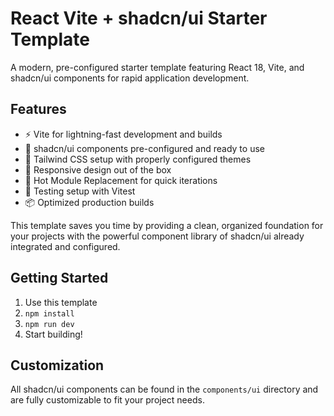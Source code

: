 # React Vite + shadcn/ui Starter Template

A modern, pre-configured starter template featuring React 18, Vite, and shadcn/ui components for rapid application development.

## Features
- ⚡️ Vite for lightning-fast development and builds
- 🧩 shadcn/ui components pre-configured and ready to use
- 🎨 Tailwind CSS setup with properly configured themes
- 📱 Responsive design out of the box
- 🔄 Hot Module Replacement for quick iterations
- 🧪 Testing setup with Vitest
- 📦 Optimized production builds

This template saves you time by providing a clean, organized foundation for your projects with the powerful component library of shadcn/ui already integrated and configured.

## Getting Started
1. Use this template
2. `npm install`
3. `npm run dev`
4. Start building!

## Customization
All shadcn/ui components can be found in the `components/ui` directory and are fully customizable to fit your project needs.